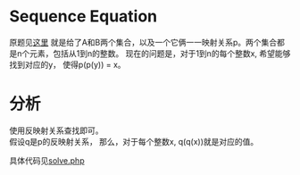 # Sequence Equation
原题见[这里](https://www.hackerrank.com/challenges/permutation-equation/problem)
就是给了A和B两个集合，以及一个它俩一一映射关系p。两个集合都是n个元素，包括从1到n的整数。
现在的问题是，对于1到n的每个整数x, 希望能够找到对应的y， 使得p(p(y)) = x。

# 分析
使用反映射关系查找即可。  
假设q是p的反映射关系， 那么，对于每个整数x, q(q(x))就是对应的值。

具体代码见[solve.php](./solve.php)